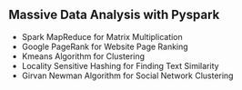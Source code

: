 ## Massive Data Analysis with Pyspark

* Spark MapReduce for Matrix Multiplication
* Google PageRank for Website Page Ranking
* Kmeans Algorithm for Clustering
* Locality Sensitive Hashing for Finding Text Similarity
* Girvan Newman Algorithm for Social Network Clustering

